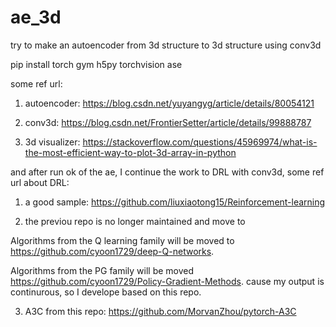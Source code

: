# ae_3d
try to make an autoencoder from 3d structure to 3d structure using conv3d

pip install torch gym h5py torchvision ase

some ref url:

1. autoencoder: https://blog.csdn.net/yuyangyg/article/details/80054121

2. conv3d: https://blog.csdn.net/FrontierSetter/article/details/99888787

3. 3d visualizer: https://stackoverflow.com/questions/45969974/what-is-the-most-efficient-way-to-plot-3d-array-in-python

and after run ok of the ae, I continue the work to DRL with conv3d, some ref url about DRL:

1. a good sample: https://github.com/liuxiaotong15/Reinforcement-learning

2. the previou repo is no longer maintained and move to

Algorithms from the Q learning family will be moved to https://github.com/cyoon1729/deep-Q-networks.

Algorithms from the PG family will be moved https://github.com/cyoon1729/Policy-Gradient-Methods. cause my output is continurous, so I develope based on this repo.

3. A3C from this repo: https://github.com/MorvanZhou/pytorch-A3C
